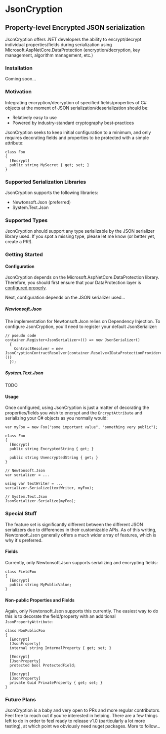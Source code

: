 # JsonCryption
## Property-level Encrypted JSON serialization
JsonCryption offers .NET developers the ability to encrypt/decrypt individual properties/fields during serialization using Microsoft.AspNetCore.DataProtection (encryption/decryption, key management, algorithm management, etc.)

### Installation
Coming soon...

### Motivation
Integrating encryption/decryption of specified fields/properties of C# objects at the moment of JSON serialization/deserialization should be:
- Relatively easy to use
- Powered by industry-standard cryptography best-practices

JsonCryption seeks to keep initial configuration to a minimum, and only requires decorating fields and properties to be protected with a simple attribute:
```
class Foo
{
  [Encrypt]
  public string MySecret { get; set; }
}
```

### Supported Serialization Libraries
JsonCryption supports the following libraries:
- Newtonsoft.Json (preferred)
- System.Text.Json

### Supported Types
JsonCryption should support any type serializable by the JSON serializer library used. If you spot a missing type, please let me know (or better yet, create a PR!).

### Getting Started
#### Configuration
JsonCryption depends on the Microsoft.AspNetCore.DataProtection library. Therefore, you should first ensure that your DataProtection layer is [configured properly](https://docs.microsoft.com/en-us/aspnet/core/security/data-protection/configuration/).

Next, configuration depends on the JSON serializer used...

##### Newtonsoft.Json
The implementation for Newtonsoft.Json relies on Dependency Injection. To configure JsonCryption, you'll need to register your default JsonSerializer:
```
// pseudo code
container.Register<JsonSerializer>(() => new JsonSerializer()
  {
    ContractResolver = new JsonCryptionContractResolver(container.Resolve<IDataProtectionProvider>())
  });
```

##### System.Text.Json
TODO

#### Usage
Once configured, using JsonCryption is just a matter of decorating the properties/fields you wish to encrypt and the `EncryptAttribute` and serializing your C# objects as you normally would:
```
var myFoo = new Foo("some important value", "something very public");

class Foo
{
  [Encrypt]
  public string EncryptedString { get; }
  
  public string UnencryptedString { get; }
}

// Newtonsoft.Json
var serializer = ...

using var textWriter = ...
serializer.Serialize(textWriter, myFoo);

// System.Text.Json
JsonSerializer.Serialize(myFoo);
```

### Special Stuff
The feature set is significantly different between the different JSON serializers due to differences in their customizable APIs. As of this writing, Newtonsoft.Json generally offers a much wider array of features, which is why it's preferred.

#### Fields
Currently, only Newtonsoft.Json supports serializing and encrypting fields:
```
class FieldFoo
{
  [Encrypt]
  public string MyPublicValue;
}
```

#### Non-public Properties and Fields
Again, only Newtonsoft.Json supports this currently. The easiest way to do this is to decorate the field/property with an additional `JsonPropertyAttribute`:
```
class NonPublicFoo
{
  [Encrypt]
  [JsonProperty]
  internal string InternalProperty { get; set; }
  
  [Encrypt]
  [JsonProperty]
  protected bool ProtectedField;
  
  [Encrypt]
  [JsonProperty]
  private Guid PrivateProperty { get; set; }
}
```

### Future Plans
JsonCryption is a baby and very open to PRs and more regular contributors. Feel free to reach out if you're interested in helping. There are a few things left to do in order to feel ready to release v1.0 (particularly a lot more testing), at which point we obviously need nuget packages. More to follow...

